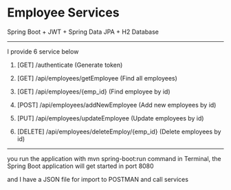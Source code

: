 # Employee Services

Spring Boot + JWT + Spring Data JPA + H2 Database

-----------------------------------------------------

I provide 6 service below

1. [GET] /authenticate (Generate token)

2. [GET] /api/employees/getEmployee (Find all employees)

3. [GET] /api/employees/{emp_id} (Find employee by id) 

4. [POST] /api/employees/addNewEmployee (Add new employees by id)

5. [PUT] /api/employees/updateEmployee (Update employees by id) 

6. [DELETE] /api/employees/deleteEmploy/{emp_id} (Delete employees by id)

-----------------------------------------------------

you run the application with mvn spring-boot:run command in Terminal, the Spring Boot application will get started in port 8080

and I have a JSON file for import to POSTMAN and call services
